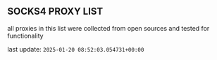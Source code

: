 ## SOCKS4 PROXY LIST

all proxies in this list were collected from open sources and tested for functionality

last update: `2025-01-20 08:52:03.054731+00:00`